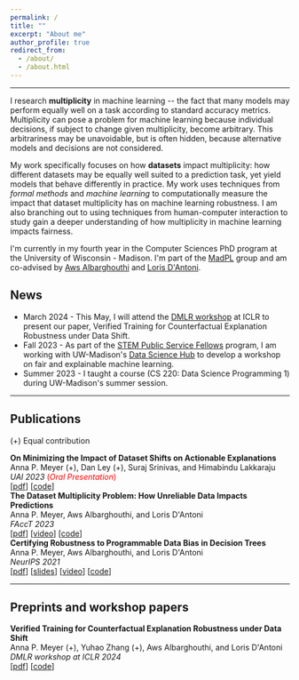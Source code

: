 ```yaml
---
permalink: /
title: ""
excerpt: "About me"
author_profile: true
redirect_from: 
  - /about/
  - /about.html
---
```


------
I research **multiplicity** in machine learning -- the fact that many models may perform equally well on a task according to standard accuracy metrics. Multiplicity can pose a problem for machine learning because individual decisions, if subject to change given multiplicity, become arbitrary. This arbitrariness may be unavoidable, but is often hidden, because alternative models and decisions are not considered.

My work specifically focuses on how **datasets** impact multiplicity: how different datasets may be equally well suited to a prediction task, yet yield models that behave differently in practice. My work uses techniques from *formal methods* and *machine learning* to computationally measure the impact that dataset multiplicity has on machine learning robustness. I am also branching out to using techniques from human-computer interaction to study gain a deeper understanding of how multiplicity in machine learning impacts fairness. 

I'm currently in my fourth year in the Computer Sciences PhD program at the University of Wisconsin - Madison. I'm part of the [MadPL](https://madpl.cs.wisc.edu/) group and am co-advised by [Aws Albarghouthi](http://pages.cs.wisc.edu/~aws/) and [Loris D'Antoni](https://pages.cs.wisc.edu/~loris/).

## News
* March 2024 - This May, I will attend the [DMLR workshop](https://dmlr.ai/) at ICLR to present our paper, Verified Training for Counterfactual Explanation Robustness under Data Shift.
* Fall 2023 - As part of the [STEM Public Service Fellows](https://wiscience.wisc.edu/service/public-service-fellows/) program, I am working with UW-Madison's [Data Science Hub](https://datascience.wisc.edu/hub/) to develop a workshop on fair and explainable machine learning. 
* Summer 2023 - I taught a course (CS 220: Data Science Programming 1) during UW-Madison's summer session. 

-----
## Publications
(+) Equal contribution

**On Minimizing the Impact of Dataset Shifts on Actionable Explanations** <br/>
Anna P. Meyer (+), Dan Ley (+), Suraj Srinivas, and Himabindu Lakkaraju <br/>
*UAI 2023* <span style="color:red">(*Oral Presentation*)</span><br/>
[<a href="http://arxiv.org/abs/2306.06716">pdf</a>] [<a href="https://github.com/AI4LIFE-GROUP/robust-grads">code</a>]<br/>
**The Dataset Multiplicity Problem: How Unreliable Data Impacts Predictions** <br/>
Anna P. Meyer, Aws Albarghouthi, and Loris D'Antoni <br/>
*FAccT 2023*<br/>
[<a href="https://arxiv.org/abs/2304.10655">pdf</a>] [<a href="https://youtu.be/KxsdeJrvym0">video</a>] [<a href="https://github.com/annapmeyer/linear-bias-certification">code</a>] <br/> 
**Certifying Robustness to Programmable Data Bias in Decision Trees**  <br/>
Anna P. Meyer, Aws Albarghouthi, and Loris D'Antoni <br/>
*NeurIPS 2021*<br/>
[<a href="https://arxiv.org/abs/2110.04363">pdf</a>] [<a href="/files/dec_trees_slides.pdf">slides</a>] [<a href="https://youtu.be/kf5Geyr71T4">video</a>] [<a href="https://github.com/annapmeyer/antidote-P">code</a>] <br/>


-----
## Preprints and workshop papers
**Verified Training for Counterfactual Explanation Robustness under Data Shift** <br/>
Anna P. Meyer (+), Yuhao Zhang (+), Aws Albarghouthi, and Loris D'Antoni <br/>
*DMLR workshop at ICLR 2024*<br/>
[<a href="https://arxiv.org/abs/2403.03773">pdf</a>] [<a href="https://github.com/ForeverZyh/robust_cfx">code</a>] <br/>

